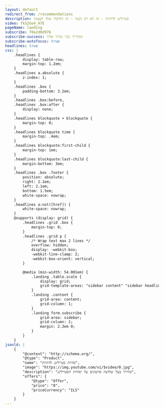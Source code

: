 ```yaml
---
layout: default
redirect_from: /recommendations
description: סטיילינג לדתיות - זה לא רק הבגד - זה החיבור שלך לעצמך
video: fkS2Go4_H7E
pageName: landing
subscribe: 70a2d0d976
subscribe-success: המדריך כבר בדרך אליך
subscribe-autofocus: true
headlines: true
css: |
    .headlines {
        display: table-row;
        margin-top: 1.2em;
    }
    .headlines a.absolute {
        z-index: 1;
    }
    .headlines .box {
        padding-bottom: 3.2em;
    }
    .headlines .box:before,
    .headlines .box:after {
        display: none;
    }
    .headlines blockquote + blockquote {
        margin-top: 0;
    }
    .headlines blockquote time {
        margin-top: .4em;
    }
    .headlines blockquote:first-child {
        margin-top: 1em;
    }
    .headlines blockquote:last-child {
        margin-bottom: 3em;
    }
    .headlines .box .footer {
        position: absolute;
        right: 2.1em;
        left: 2.1em;
        bottom: 1.5em;
        white-space: nowrap;
    }
    .headlines a:not([href]) {
        white-space: nowrap;
    }
    @supports (display: grid) {
        .headlines .grid .box {
            margin-top: 0;
        }
        .headlines .grid p {
            /* Wrap text max 2 lines */
            overflow: hidden;
            display: -webkit-box;
            -webkit-line-clamp: 2;
            -webkit-box-orient: vertical;
        }

        @media (min-width: 54.001em) {
            .landing .table.scale {
                display: grid;
                grid-template-areas: "sidebar content" "sidebar headlines";
            }
            .landing .content {
                grid-area: content;
                grid-column: 1;
            }
            .landing form.subscribe {
                grid-area: sidebar;
                grid-column: 2;
                margin: 2.3em 0;
            }
        }
    }
jsonld: |
    {
        "@context": "http://schema.org/",
        "@type": "Product",
        "name": "סדרת סטיילינג לדתיות",
        "image": "https://img.youtube.com/vi/$video/0.jpg",
        "description": "מדריך בעל שלושה סרטונים על יסודות הסטיילינג",
        "offers": {
            "@type": "Offer",
            "price": "0",
            "priceCurrency": "ILS"
        }
    }
---
```

